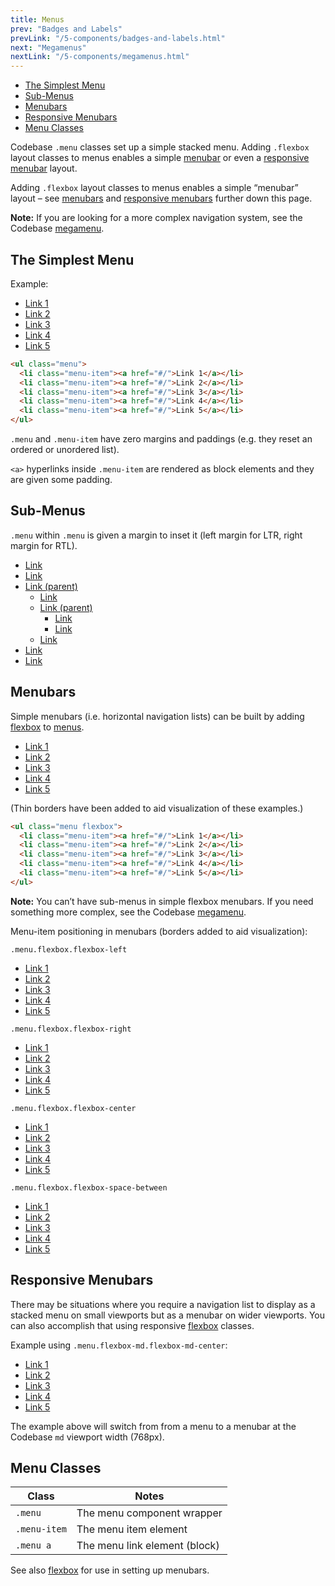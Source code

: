 ```yaml
---
title: Menus
prev: "Badges and Labels"
prevLink: "/5-components/badges-and-labels.html"
next: "Megamenus"
nextLink: "/5-components/megamenus.html"
---
```


<div class="on-page-toc b-thin rounded mb-3e py-1e">
  <ul class="menu small">
    <li class="menu-item"><a href="#the-simplest-modal">The Simplest Menu</a></li>
    <li class="menu-item"><a href="#sub-menus">Sub-Menus</a></li>
    <li class="menu-item"><a href="#menubars">Menubars</a></li>
    <li class="menu-item"><a href="#responsive-menubars">Responsive Menubars</a></li>
    <li class="menu-item"><a href="#menu-classes">Menu Classes</a></li>
  </ul>
</div>

<p class="h4 thin">Codebase <code>.menu</code> classes set up a simple stacked menu. Adding <code>.flexbox</code> layout classes to menus enables a simple <a href="#menubars">menubar</a> or even a <a href="#responsive-menubars">responsive menubar</a> layout.</p>

Adding `.flexbox` layout classes to menus enables a simple “menubar” layout – see [menubars](#menubars) and [responsive menubars](#responsive-menubars) further down this page.

<div class="bg-theme-2 mb-3e p-2e"><strong>Note:</strong> If you are looking for a more complex navigation system, see the Codebase <a href="../5-components/megamenu.html">megamenu</a>.</div>

## The Simplest Menu

Example:

<ul class="menu">
  <li class="menu-item"><a href="#/">Link 1</a></li>
  <li class="menu-item"><a href="#/">Link 2</a></li>
  <li class="menu-item"><a href="#/">Link 3</a></li>
  <li class="menu-item"><a href="#/">Link 4</a></li>
  <li class="menu-item"><a href="#/">Link 5</a></li>
</ul>

```HTML
<ul class="menu">
  <li class="menu-item"><a href="#/">Link 1</a></li>
  <li class="menu-item"><a href="#/">Link 2</a></li>
  <li class="menu-item"><a href="#/">Link 3</a></li>
  <li class="menu-item"><a href="#/">Link 4</a></li>
  <li class="menu-item"><a href="#/">Link 5</a></li>
</ul>
```

`.menu` and `.menu-item` have zero margins and paddings (e.g. they reset an ordered or unordered list).

`<a>` hyperlinks inside `.menu-item` are rendered as block elements and they are given some padding.

## Sub-Menus

`.menu` within `.menu` is given a margin to inset it (left margin for LTR, right margin for RTL).

<ul class="menu mb-3e">
  <li class="menu-item"><a href="#/">Link</a></li>
  <li class="menu-item"><a href="#/">Link</a></li>
  <li class="menu-item"><a href="#/">Link (parent)</a>
    <ul class="menu">
      <li class="menu-item"><a href="#/">Link</a></li>
      <li class="menu-item"><a href="#/">Link (parent)</a>
        <ul class="menu">
          <li class="menu-item"><a href="#/">Link</a></li>
          <li class="menu-item"><a href="#/">Link</a></li>
        </ul>
      </li>
      <li class="menu-item"><a href="#/">Link</a></li>
    </ul>
  </li>
  <li class="menu-item"><a href="#/">Link</a></li>
  <li class="menu-item"><a href="#/">Link</a></li>
</ul>

## Menubars

Simple menubars (i.e. horizontal navigation lists) can be built by adding [flexbox](../flexbox) to [menus](../menus).

<ul class="menu flexbox mb-3e">
	<li class="menu-item"><a href="#/">Link 1</a></li>
	<li class="menu-item"><a href="#/">Link 2</a></li>
	<li class="menu-item"><a href="#/">Link 3</a></li>
	<li class="menu-item"><a href="#/">Link 4</a></li>
	<li class="menu-item"><a href="#/">Link 5</a></li>
</ul>

(Thin borders have been added to aid visualization of these examples.)

```HTML
<ul class="menu flexbox">
  <li class="menu-item"><a href="#/">Link 1</a></li>
  <li class="menu-item"><a href="#/">Link 2</a></li>
  <li class="menu-item"><a href="#/">Link 3</a></li>
  <li class="menu-item"><a href="#/">Link 4</a></li>
  <li class="menu-item"><a href="#/">Link 5</a></li>
</ul>
```

<div class="bg-theme-2 mb-3e p-2e"><strong>Note:</strong> You can’t have sub-menus in simple flexbox menubars. If you need something more complex, see the Codebase <a href="../5-components/megamenu.html">megamenu</a>.</div>

Menu-item positioning in menubars (borders added to aid visualization):

`.menu.flexbox.flexbox-left`

<ul class="menu flexbox flexbox-left mb-3e b-thin">
	<li class="menu-item"><a href="#/">Link 1</a></li>
	<li class="menu-item"><a href="#/">Link 2</a></li>
	<li class="menu-item"><a href="#/">Link 3</a></li>
	<li class="menu-item"><a href="#/">Link 4</a></li>
	<li class="menu-item"><a href="#/">Link 5</a></li>
</ul>

`.menu.flexbox.flexbox-right`

<ul class="menu flexbox flexbox-right mb-3e b-thin">
	<li class="menu-item"><a href="#/">Link 1</a></li>
	<li class="menu-item"><a href="#/">Link 2</a></li>
	<li class="menu-item"><a href="#/">Link 3</a></li>
	<li class="menu-item"><a href="#/">Link 4</a></li>
	<li class="menu-item"><a href="#/">Link 5</a></li>
</ul>

`.menu.flexbox.flexbox-center`

<ul class="menu flexbox flexbox-center mb-3e b-thin">
	<li class="menu-item"><a href="#/">Link 1</a></li>
	<li class="menu-item"><a href="#/">Link 2</a></li>
	<li class="menu-item"><a href="#/">Link 3</a></li>
	<li class="menu-item"><a href="#/">Link 4</a></li>
	<li class="menu-item"><a href="#/">Link 5</a></li>
</ul>

`.menu.flexbox.flexbox-space-between`

<ul class="menu flexbox flexbox-space-between mb-3e b-thin">
	<li class="menu-item"><a href="#/">Link 1</a></li>
	<li class="menu-item"><a href="#/">Link 2</a></li>
	<li class="menu-item"><a href="#/">Link 3</a></li>
	<li class="menu-item"><a href="#/">Link 4</a></li>
	<li class="menu-item"><a href="#/">Link 5</a></li>
</ul>

## Responsive Menubars

There may be situations where you require a navigation list to display as a stacked menu on small viewports but as a menubar on wider viewports. You can also accomplish that using responsive [flexbox](../flexbox) classes.

Example using `.menu.flexbox-md.flexbox-md-center`:

<ul class="menu flexbox-md flexbox-md-center mb-3e b-thin">
  <li class="menu-item"><a href="#/">Link 1</a></li>
  <li class="menu-item"><a href="#/">Link 2</a></li>
  <li class="menu-item"><a href="#/">Link 3</a></li>
  <li class="menu-item"><a href="#/">Link 4</a></li>
  <li class="menu-item"><a href="#/">Link 5</a></li>
</ul>

The example above will switch from from a menu to a menubar at the Codebase `md` viewport width (768px).

## Menu Classes

<table class="table mb-3e">
  <thead>
    <tr>
      <th>Class</th>
      <th>Notes</th>
    </tr>
  </thead>
  <tbody>
    <tr>
      <td><code>.menu</code></td>
      <td>The menu component wrapper</td>
    </tr>
    <tr>
      <td><code>.menu-item</code></td>
      <td>The menu item element</td>
    </tr>
    <tr>
      <td><code>.menu a</code></td>
      <td>The menu link element (block)</td>
    </tr>
  </tbody>
</table>

See also [flexbox](../5-components/menus.html) for use in setting up menubars.
